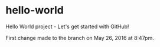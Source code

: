# hello-world
Hello World project - Let's get started with GitHub!

First change made to the branch on May 26, 2016 at 8:47pm.
